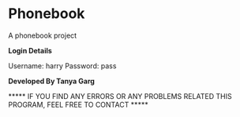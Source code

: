 # Phonebook
A phonebook project

**Login Details**

Username: harry
Password: pass


**Developed By Tanya Garg**


***** IF YOU FIND ANY ERRORS OR ANY PROBLEMS RELATED THIS PROGRAM, FEEL FREE TO CONTACT *****  

